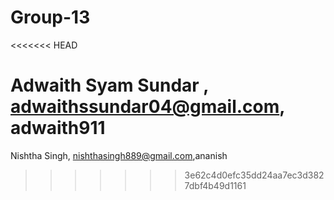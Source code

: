 # Group-13
<<<<<<< HEAD

Adwaith Syam Sundar , adwaithssundar04@gmail.com, adwaith911
=======
Nishtha Singh, nishthasingh889@gmail.com,ananish
>>>>>>> 3e62c4d0efc35dd24aa7ec3d3827dbf4b49d1161
